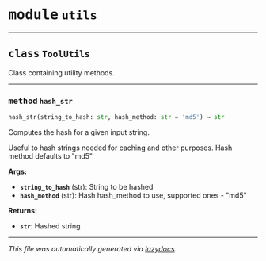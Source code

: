 <!-- markdownlint-disable -->



# <kbd>module</kbd> `utils`






---



## <kbd>class</kbd> `ToolUtils`
Class containing utility methods. 




---



### <kbd>method</kbd> `hash_str`

```python
hash_str(string_to_hash: str, hash_method: str = 'md5') → str
```

Computes the hash for a given input string. 

Useful to hash strings needed for caching and other purposes. Hash method defaults to "md5" 



**Args:**
 
 - <b>`string_to_hash`</b> (str):  String to be hashed 
 - <b>`hash_method`</b> (str):  Hash hash_method to use, supported ones 
        - "md5" 



**Returns:**
 
 - <b>`str`</b>:  Hashed string 




---

_This file was automatically generated via [lazydocs](https://github.com/ml-tooling/lazydocs)._
